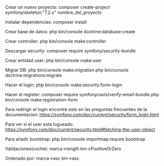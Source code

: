 Crear un nuevo proyecto:
composer create-project symfony/skeleton:"7.2.x" nombre_del_proyecto

Instalar dependencias:
composer install

Crear base de datos:
php bin/console doctrine:database:create

Crear controller:
php bin/console make:controller

Descargar security:
composer require symfony/security-bundle

Crear entidad user:
php bin/console make:user

Migrar DB:
php bin/console make:migration
php bin/console doctrine:migrations:migrate

Hacer el login:
php bin/console make:security:form-login

Hacer el register:
composer require symfonycasts/verify-email-bundle
php bin/console make:registration-form

Para redirigir el login encontré esto en las preguntas frecuentes de la documentacion:
https://symfony.com/doc/current/security/form_login.html


Para ver si el user esta logueado:
https://symfony.com/doc/current/security.html#fetching-the-user-object


Para añadir bootstrap:
php bin/console importmap:require bootstrap


Validaciones(coche):
marca->length
km->PositiveOrZero

Ordenado por:
marca->asc
km->asc